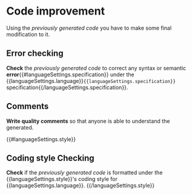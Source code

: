 # Code improvement 

Using the *previously generated code* you have to make some final modification to it. 

## Error checking

**Check** the *previously generated code* to correct any syntax or semantic **error**{{#languageSettings.specification}} under the {{languageSettings.language}}`{{languageSettings.specification}}` specification{{/languageSettings.specification}}.

## Comments

**Write quality comments** so that anyone is able to understand the generated.

{{#languageSettings.style}}
## Coding style Checking 

**Check** if the *previously generated code* is formatted under the {{languageSettings.style}}'s coding style for {{languageSettings.language}}.
{{/languageSettings.style}}